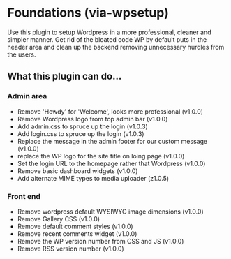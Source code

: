 # Foundations (via-wpsetup)
Use this plugin to setup Wordpress in a more professional, cleaner and simpler manner.
Get rid of the bloated code WP by default puts in the header area and clean up the backend removing unnecessary hurdles from the users.

## What this plugin can do...

### Admin area
- Remove 'Howdy' for 'Welcome', looks more professional (v1.0.0)
- Remove Wordpress logo from top admin bar (v1.0.0)
- Add admin.css to spruce up the login (v1.0.3)
- Add login.css to spruce up the login (v1.0.3)
- Replace the message in the admin footer for our custom message (v1.0.0)
- replace the WP logo for the site title on loing page (v1.0.0)
- Set the login URL to the homepage rather that Wordpress (v1.0.0)
- Remove basic dashboard widgets (v1.0.0)
- Add alternate MIME types to media uploader (z1.0.5)

### Front end
- Remove wordpress default WYSIWYG image dimensions (v1.0.0)
- Remove Gallery CSS (v1.0.0)
- Remove default comment styles (v1.0.0)
- Remove recent comments widget (v1.0.0)
- Remove the WP version number from CSS and JS (v1.0.0)
- Remove RSS version number (v1.0.0)